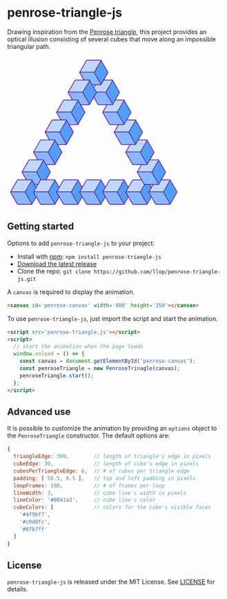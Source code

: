 
penrose-triangle-js
===================

Drawing inspiration from the [Penrose triangle](https://en.wikipedia.org/wiki/Penrose_triangle), 
this project provides an optical illusion consisting of several cubes that move along an impossible triangular path.

![Image](penrose-triangle.png)

## Getting started

Options to add `penrose-triangle-js` to your project:
* Install with [npm](https://npmjs.org): `npm install penrose-triangle-js`
* [Download the latest release](https://github.com/llop/penrose-triangle-js/archive/master.zip)
* Clone the repo: `git clone https://github.com/llop/penrose-triangle-js.git`

A `canvas` is required to display the animation.

```html
<canvas id='penrose-canvas' width='400' height='350'></canvas>
```

To use `penrose-triangle-js`, just import the script and start the animation.

```html
<script src='penrose-triangle.js'></script>
<script>
  // start the animation when the page loads
  window.onload = () => {
    const canvas = document.getElementById('penrose-canvas');
    const penroseTriangle = new PenroseTrinagle(canvas);
    penroseTriangle.start();
  };
</script>
```

## Advanced use

It is possible to customize the animation by providing an `options` object to the `PenroseTriangle` constructor. 
The default options are:

```javascript
{
  triangleEdge: 300,        // length of triangle's edge in pixels
  cubeEdge: 30,             // length of cube's edge in pixels
  cubesPerTriangleEdge: 6,  // # of cubes per triangle edge
  padding: [ 50.5, 0.5 ],   // top and left padding in pixels
  loopFrames: 100,          // # of frames per loop
  lineWidth: 3,             // cube line's width in pixels
  lineColor: '#0041a3',     // cube line's color
  cubeColors: [             // colors for the cube's visible faces
    '#4f9bf7', 
    '#c0d8fc', 
    '#87b7ff' 
  ]
}
```

## License

`penrose-triangle-js` is released under the MIT License. See [LICENSE](LICENSE) for details.